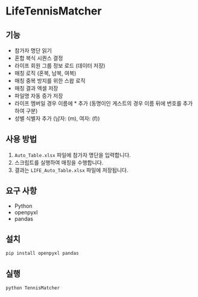 # LifeTennisMatcher

## 기능
- 참가자 명단 읽기
- 혼합 복식 시퀀스 결정
- 라이프 회원 그룹 정보 로드 (데이터 저장)
- 매칭 로직 (혼복, 남복, 여복)
- 매칭 중복 방지를 위한 스왑 로직
- 매칭 결과 엑셀 저장
- 파일명 자동 증가 저장
- 라이프 멤버일 경우 이름에 * 추가 (동명이인 게스트의 경우 이름 뒤에 번호를 추가하여 구분)
- 성별 식별자 추가 (남자: (m), 여자: (f))

## 사용 방법
1. `Auto_Table.xlsx` 파일에 참가자 명단을 입력합니다.
2. 스크립트를 실행하여 매칭을 수행합니다.
3. 결과는 `LIFE_Auto_Table.xlsx` 파일에 저장됩니다.

## 요구 사항
- Python
- openpyxl
- pandas

## 설치
```bash
pip install openpyxl pandas
```

## 실행
```bash
python TennisMatcher
```
